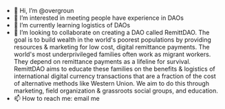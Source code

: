 - 👋 Hi, I’m @overgroun
- 👀 I’m interested in meeting people have experience in DAOs 
- 🌱 I’m currently learning logistics of DAOs
- 💞️ I’m looking to collaborate on creating a DAO called RemittDAO. The goal is to build wealth in the world's poorest populations by providing resources & marketing for low cost, digital remittance payments. The world's most underprivileged families often work as migrant workers. They depend on remittance payments as a lifeline for survival. RemittDAO aims to educate these families on the benefits & logistics of international digital currency transactions that are a fraction of the cost of alternative methods like Western Union. We aim to do this through marketing, field organization & grassroots social groups, and education. 
- 📫 How to reach me: email me

<!---
overgroun/overgroun is a ✨ special ✨ repository because its `README.md` (this file) appears on your GitHub profile.

--->
